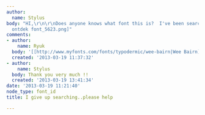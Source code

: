 ```yaml
---
author:
  name: Stylus
body: "HI,\r\n\r\nDoes anyone knows what font this is?  I've been searching for houres...\r\n\r\n[img:sites/default/files/old-images/ook
  ontdek font_5623.png]"
comments:
- author:
    name: Ryuk
  body: '[[http://www.myfonts.com/fonts/typodermic/wee-bairn|Wee Bairn]]'
  created: '2013-03-19 11:37:32'
- author:
    name: Stylus
  body: Thank you very much !!
  created: '2013-03-19 13:41:34'
date: '2013-03-19 11:21:40'
node_type: font_id
title: I give up searching..please help

---
```

